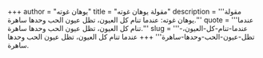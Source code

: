 +++
author = "يوهان غوته"
title = "مقولة يوهان غوته"
description = '''مقولة يوهان غوته: عندما تنام كل العيون، تظل عيون الحب وحدها ساهرة.'''
quote = '''عندما تنام كل العيون، تظل عيون الحب وحدها ساهرة.'''
slug = '''عندما-تنام-كل-العيون،-تظل-عيون-الحب-وحدها-ساهرة'''
+++
عندما تنام كل العيون، تظل عيون الحب وحدها ساهرة.
